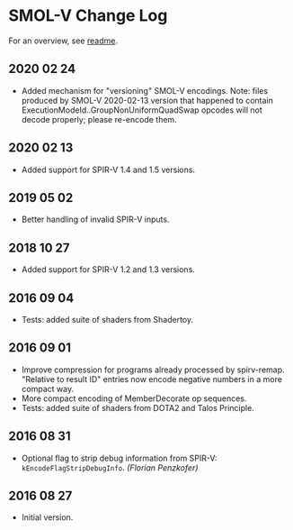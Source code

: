 # SMOL-V Change Log

For an overview, see [readme](README.md).

## 2020 02 24

* Added mechanism for "versioning" SMOL-V encodings.
  Note: files produced by SMOL-V 2020-02-13 version that happened
  to contain ExecutionModeId..GroupNonUniformQuadSwap opcodes
  will not decode properly; please re-encode them.

## 2020 02 13

* Added support for SPIR-V 1.4 and 1.5 versions.

## 2019 05 02

* Better handling of invalid SPIR-V inputs.


## 2018 10 27

* Added support for SPIR-V 1.2 and 1.3 versions.


## 2016 09 04

* Tests: added suite of shaders from Shadertoy.


## 2016 09 01

* Improve compression for programs already processed by
  spirv-remap. "Relative to result ID" entries now encode
  negative numbers in a more compact way.
* More compact encoding of MemberDecorate op sequences.
* Tests: added suite of shaders from DOTA2 and Talos Principle.


## 2016 08 31

* Optional flag to strip debug information from SPIR-V: `kEncodeFlagStripDebugInfo`. *(Florian Penzkofer)*


## 2016 08 27

* Initial version.
